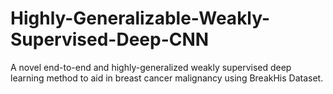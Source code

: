 # Highly-Generalizable-Weakly-Supervised-Deep-CNN
A novel end-to-end and highly-generalized weakly supervised deep learning method to aid in breast cancer malignancy using BreakHis Dataset.
